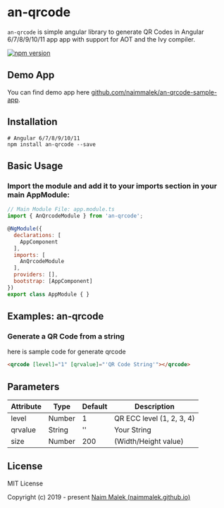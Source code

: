 # an-qrcode

`an-qrcode` is simple angular library to generate QR Codes in Angular 6/7/8/9/10/11 app app with support for AOT and the Ivy compiler.

[![npm version](https://badge.fury.io/js/an-qrcode.svg)](https://badge.fury.io/js/an-qrcode)

## Demo App

You can find demo app here
[github.com/naimmalek/an-qrcode-sample-app](https://naimmalek.github.io/an-qrcode-sample-app/).

## Installation

```
# Angular 6/7/8/9/10/11
npm install an-qrcode --save
```

## Basic Usage

### Import the module and add it to your imports section in your main AppModule:

```js
// Main Module File: app.module.ts
import { AnQrcodeModule } from 'an-qrcode';

@NgModule({
  declarations: [
    AppComponent
  ],
  imports: [
    AnQrcodeModule
  ],
  providers: [],
  bootstrap: [AppComponent]
})
export class AppModule { }
```

## Examples: an-qrcode

### Generate a QR Code from a string

here is sample code for generate qrcode

```html
<qrcode [level]="1" [qrvalue]="'QR Code String'"></qrcode>
```

## Parameters

| Attribute        | Type           | Default | Description  |
| ------------- |-------------| -----|------------|
| level | Number | 1    | QR ECC level (1, 2, 3, 4) |
| qrvalue      | String | '' | Your String |
| size      | Number | 200     | (Width/Height value) |

## License

MIT License

Copyright (c) 2019 - present [Naim Malek (naimmalek.github.io)](https://naimmalek.github.io/)
